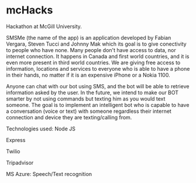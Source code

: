 # mcHacks
Hackathon at McGill University.

SMSMe (the name of the app) is an application developed by Fabian Vergara, Steven Tucci and Johnny Mak which its goal is to give conectivity to people who have none. Many people don't have access to data, nor internet connection. It happens in Canada and first world countries, and it is even more present in third world countries. We are giving free access to information, locations and services to everyone who is able to have a phone in their hands, no matter if it is an expensive iPhone or a Nokia 1100. 

Anyone can chat with our bot using SMS, and the bot will be able to retrieve information asked by the user. In the future, we intend to make our BOT smarter by not using commands but texting him as you would text someone. The goal is to implement an intelligent bot who is capable to have a conversation (voice or text) with someone regardless their internet connection and device they are texting/calling from.

Technologies used:
Node JS

Express

Twilio

Tripadvisor

MS Azure: Speech/Text recognition 

